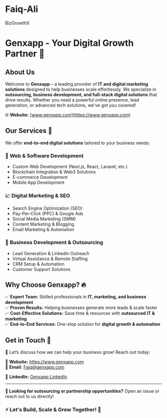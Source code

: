 # Faiq-Ali
BizGrowthX
# Genxapp - Your Digital Growth Partner 🚀

## About Us
Welcome to **Genxapp** – a leading provider of **IT and digital marketing solutions** designed to help businesses scale effortlessly. We specialize in **outsourcing, business development, and full-stack digital solutions** that drive results. Whether you need a powerful online presence, lead generation, or advanced tech solutions, we've got you covered!

🌐 **Website:** [www.genxapp.com](https://www.genxapp.com)

## Our Services 💼
We offer **end-to-end digital solutions** tailored to your business needs:

### 🔹 **Web & Software Development**
- Custom Web Development (Next.js, React, Laravel, etc.)
- Blockchain Integration & Web3 Solutions
- E-commerce Development
- Mobile App Development

### 📈 **Digital Marketing & SEO**
- Search Engine Optimization (SEO)
- Pay-Per-Click (PPC) & Google Ads
- Social Media Marketing (SMM)
- Content Marketing & Blogging
- Email Marketing & Automation

### 🤝 **Business Development & Outsourcing**
- Lead Generation & LinkedIn Outreach
- Virtual Assistance & Remote Staffing
- CRM Setup & Automation
- Customer Support Solutions

## Why Choose Genxapp? 🔥
✅ **Expert Team:** Skilled professionals in **IT, marketing, and business development**  
✅ **Proven Results:** Helping businesses generate more leads & scale faster  
✅ **Cost-Effective Solutions:** Save time & resources with **outsourced IT & marketing**  
✅ **End-to-End Services:** One-stop solution for **digital growth & automation**  

## Get in Touch 📩
🚀 Let’s discuss how we can help your business grow! Reach out today:

📌 **Website:** https://www.genxapp.com  
📧 **Email:** Faiq@genxapp.com  
 
🔗 **LinkedIn:** [Genxapp LinkedIn](https://www.linkedin.com/)  

---

**📌 Looking for outsourcing or partnership opportunities?** Open an issue or reach out to us directly!

### ⚡ Let's Build, Scale & Grow Together! 🚀

